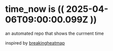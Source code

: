 # time_now is (( 2025-04-06T09:00:00.099Z ))

an automated repo that shows the currnent time

inspired by [breakingheatmap](https://github.com/breakingheatmap/breakingheatmap)
